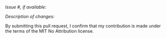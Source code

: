 *Issue #, if available:*

*Description of changes:*


By submitting this pull request, I confirm that my contribution is made under the terms of the MIT No Attribution license.



